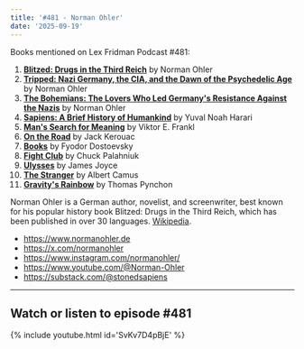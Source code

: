 ```yaml
---
title: '#481 - Norman Ohler'
date: '2025-09-19'
---
```


Books mentioned on Lex Fridman Podcast #481:

1. <b><a href="https://amzn.to/486ztuO" target="_blank" rel="sponsored noopener noreferrer">Blitzed: Drugs in the Third Reich</a></b> by Norman Ohler
2. <b><a href="https://amzn.to/42LsgfY" target="_blank" rel="sponsored noopener noreferrer">Tripped: Nazi Germany, the CIA, and the Dawn of the Psychedelic Age</a></b> by Norman Ohler
3. <b><a href="https://amzn.to/4mYlV8t" target="_blank" rel="sponsored noopener noreferrer">The Bohemians: The Lovers Who Led Germany's Resistance Against the Nazis</a></b> by Norman Ohler
4. <b><a href="https://amzn.to/4nMmwdS" target="_blank" rel="sponsored noopener noreferrer">Sapiens: A Brief History of Humankind</a></b> by Yuval Noah Harari
5. <b><a href="https://amzn.to/4nk3KuE" target="_blank" rel="sponsored noopener noreferrer">Man's Search for Meaning</a></b> by Viktor E. Frankl
6. <b><a href="https://amzn.to/4nYDWUZ" target="_blank" rel="sponsored noopener noreferrer">On the Road</a></b> by Jack Kerouac
7. <b><a href="https://amzn.to/42Uuqdb" target="_blank" rel="sponsored noopener noreferrer">Books</a></b> by Fyodor Dostoevsky
8. <b><a href="https://amzn.to/4gIwISp" target="_blank" rel="sponsored noopener noreferrer">Fight Club</a></b> by Chuck Palahniuk
9. <b><a href="https://amzn.to/4mDN682" target="_blank" rel="sponsored noopener noreferrer">Ulysses</a></b> by James Joyce
10. <b><a href="https://amzn.to/4mEMCP9" target="_blank" rel="sponsored noopener noreferrer">The Stranger</a></b> by Albert Camus
11. <b><a href="https://amzn.to/4nUbGTp" target="_blank" rel="sponsored noopener noreferrer">Gravity's Rainbow</a></b> by Thomas Pynchon

<!--more-->

Norman Ohler is a German author, novelist, and screenwriter, best known for his popular history book Blitzed: Drugs in the Third Reich, which has been published in over 30 languages. <a href="https://en.wikipedia.org/wiki/Norman_Ohler" target="_blank">Wikipedia</a>.

- <a href="https://www.normanohler.de" target="_blank">https://www.normanohler.de</a>
- <a href="https://x.com/normanohler" target="_blank">https://x.com/normanohler</a>
- <a href="https://www.instagram.com/normanohler/" target="_blank">https://www.instagram.com/normanohler/</a>
- <a href="https://www.youtube.com/@Norman-Ohler" target="_blank">https://www.youtube.com/@Norman-Ohler</a>
- <a href="https://substack.com/@stonedsapiens" target="_blank">https://substack.com/@stonedsapiens</a>

- - - - - -

## Watch or listen to episode #481

{% include youtube.html id='SvKv7D4pBjE' %}